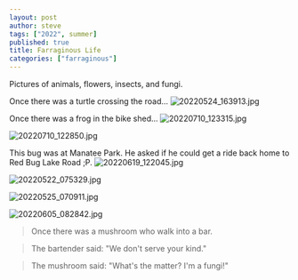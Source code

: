 ```yaml
---
layout: post
author: steve
tags: ["2022", summer]
published: true
title: Farraginous Life
categories: ["farraginous"]
---
```

Pictures of animals, flowers, insects, and fungi.

Once there was a turtle crossing the road...
![20220524_163913.jpg]({{site.baseurl}}/assets/media/20220524_163913.jpg)

Once there was a frog in the bike shed...
![20220710_123315.jpg]({{site.baseurl}}/assets/media/20220710_123315.jpg)

![20220710_122850.jpg]({{site.baseurl}}/assets/media/20220710_122850.jpg)

This bug was at Manatee Park. He asked if he could get a ride back home to Red Bug Lake Road ;P.
![20220619_122045.jpg]({{site.baseurl}}/assets/media/20220619_122045.jpg)

![20220522_075329.jpg]({{site.baseurl}}/assets/media/20220522_075329.jpg)

![20220525_070911.jpg]({{site.baseurl}}/assets/media/20220525_070911.jpg)

![20220605_082842.jpg]({{site.baseurl}}/assets/media/20220605_082842.jpg)

>Once there was a mushroom who walk into a bar.  

>The bartender said: "We don't serve your kind."  

>The mushroom said: "What's the matter? I'm a fungi!"  
